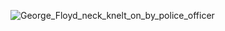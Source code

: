 ![George_Floyd_neck_knelt_on_by_police_officer](https://user-images.githubusercontent.com/85459702/121101448-88793000-c804-11eb-8961-fe408e5b2776.png)
